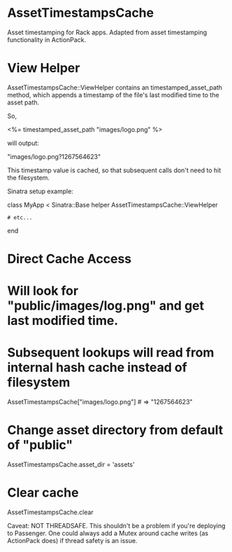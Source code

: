 AssetTimestampsCache
====================

Asset timestamping for Rack apps. Adapted from asset timestamping functionality in ActionPack.


View Helper
===========

AssetTimestampsCache::ViewHelper contains an timestamped_asset_path method,
which appends a timestamp of the file's last modified time to the asset path.

So,

  <%= timestamped_asset_path "images/logo.png" %>

will output:

  "images/logo.png?1267564623"

This timestamp value is cached, so that subsequent calls don't need to hit the filesystem.

Sinatra setup example:

  class MyApp < Sinatra::Base
    helper AssetTimestampsCache::ViewHelper

    # etc...
  end


Direct Cache Access
===================

  # Will look for "public/images/log.png" and get last modified time.
  # Subsequent lookups will read from internal hash cache instead of filesystem
  AssetTimestampsCache["images/logo.png"] # => "1267564623"

  # Change asset directory from default of "public"
  AssetTimestampsCache.asset_dir = 'assets'

  # Clear cache
  AssetTimestampsCache.clear


Caveat: NOT THREADSAFE. This shouldn't be a problem if you're deploying to Passenger.
One could always add a Mutex around cache writes (as ActionPack does) if thread safety
is an issue.
